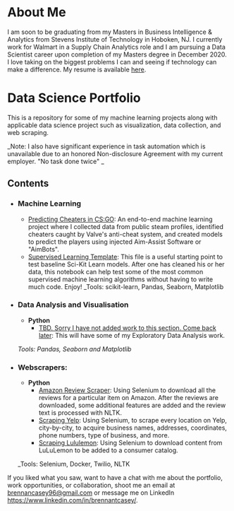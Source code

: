 # About Me
I am soon to be graduating from my Masters in Business Intelligence & Analytics from Stevens Institute of Technology in Hoboken, NJ. I currently work for Walmart in a Supply Chain Analytics role and I am pursuing a Data Scientist career upon completion of my Masters degree in December 2020. I love taking on the biggest problems I can and seeing if technology can make a difference. 
My resume is available [here](https://github.com/BrennanCasey/portfolio/blob/master/Resume.pdf).

# Data Science Portfolio
This is a repository for some of my machine learning projects along with applicable data science project such as visualization, data collection, and web scraping. 

_Note: I also have significant experience in task automation which is unavailable due to an honored Non-disclosure Agreement with my current employer. "No task done twice" _

## Contents

- ### Machine Learning

	- [Predicting Cheaters in CS:GO](https://github.com/BrennanCasey/portfolio/blob/master/CSGO%20Analysis.ipynb): An end-to-end machine learning project where I collected data from public steam profiles, identified cheaters caught by Valve's anti-cheat system, and created models to predict the players using injected Aim-Assist Software or "AimBots".
	- [Supervised Learning Template](https://github.com/BrennanCasey/portfolio/blob/master/Machine%20Learning%20Template.ipynb): This file is a useful starting point to test baseline Sci-Kit Learn models. After one has cleaned his or her data, this notebook can help test some of the most common supervised machine learning algorithms without having to write much code. Enjoy!
	_Tools: scikit-learn, Pandas, Seaborn, Matplotlib 



- ### Data Analysis and Visualisation
	- __Python__
		- [TBD. Sorry I have not added work to this section. Come back later](https://github.com/): This will have some of my Exploratory Data Analysis work.
		
	_Tools: Pandas, Seaborn and Matplotlib_


- ### Webscrapers: 

	- __Python__
		- [Amazon Review Scraper](https://github.com/BrennanCasey/portfolio/blob/master/Amazon%20Product%20Review%20Scraper.ipynb): Using Selenium to download all the reviews for a particular item on Amazon. After the reviews are downloaded, some additional features are added and the review text is processed with NLTK. 
		- [Scraping Yelp](https://github.com/BrennanCasey/portfolio/blob/master/Scraping%20Yelp.ipynb): Using Selenium, to scrape every location on Yelp, city-by-city, to acquire business names, addresses, coordinates, phone numbers, type of business, and more.  
		- [Scraping Lululemon](https://github.com/BrennanCasey/portfolio/blob/master/Scraping%20LuluLemon.ipynb): Using Selenium to download content from LuLuLemon to be added to a consumer catalog. 
	
	_Tools: Selenium, Docker, Twilio, NLTK

If you liked what you saw, want to have a chat with me about the portfolio, work opportunities, or collaboration, shoot me an email at brennancasey96@gmail.com or message me on LinkedIn https://www.linkedin.com/in/brennantcasey/. 
